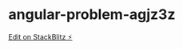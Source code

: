 # angular-problem-agjz3z

[Edit on StackBlitz ⚡️](https://stackblitz.com/edit/angular-problem-agjz3z)